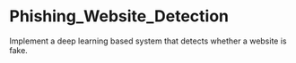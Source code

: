# Phishing_Website_Detection
Implement a deep learning based system that detects whether a website is fake.
